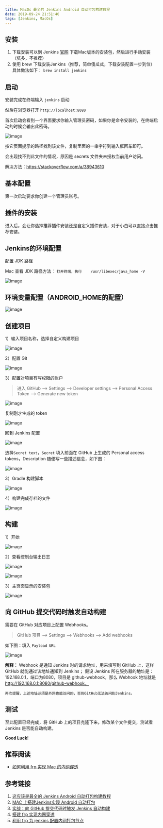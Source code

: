 ```yaml
---
title: MacOs 最全的 Jenkins Android 自动打包构建教程
date: 2019-09-24 21:51:40
tags: [Jenkins, MacOs]
---
```


## 安装

1. 下载安装可以到 Jenkins [官网](https://jenkins.io/zh/) 下载Mac版本的安装包，然后进行手动安装（坑多，不推荐）
2. 使用 brew 下载安装Jenkins（推荐，简单傻瓜式，下载安装配置一步到位）具体做法如下：
``brew install jenkins``

## 启动

安装完成在终端输入 ``jenkins`` 启动

然后在浏览器打开 ``http://localhost:8080``

首次启动会看到一个界面要求你输入管理员密码，如果你是命令安装的，在终端启动的时候会输出此密码。

![image](/images/2019/09/07.png)

按它页面提示的路径找到该文件，复制里面的一串字符到输入框回车即可。

会出现找不到此文件的情况，原因是 secrets 文件夹未授权当前用户访问。

解决方法：https://stackoverflow.com/a/38943610

## 基本配置

第一次启动要求你创建一个管理员账号。

## 插件的安装

进入后，会让你选择推荐插件安装还是自定义插件安装，对于小白可以直接点击推荐安装。

## Jenkins的环境配置

配置 JDK 路径

Mac 查看 JDK 路径方法：
``打开终端，执行    /usr/libexec/java_home -V``

![image](/images/2019/09/08.png)


## 环境变量配置（ANDROID_HOME的配置）

![image](/images/2019/09/09.png)

## 创建项目

1）输入项目名称，选择自定义构建项目

![image](/images/2019/09/10.png)

2）配置 Git

![image](/images/2019/09/11.png)

3）配置对项目有写权限的账户

> 进入 GitHub --> Settings --> Developer settings --> Personal Access Token --> Generate new token

![image](/images/2019/09/12.png)

复制刚才生成的 token

![image](/images/2019/09/13.png)

回到 Jenkins 配置

![image](/images/2019/09/14.png)

选择``Secret text``，``Secret`` 填入前面在 GitHub 上生成的 Personal access tokens，Description 随便写一些描述信息，如下图：

![image](/images/2019/09/15.png)

3）Gradle 构建脚本

![image](/images/2019/09/16.png)

4）构建完成存档的文件

![image](/images/2019/09/17.png)

## 构建

1）开始

![image](/images/2019/09/18.png)

2）查看控制台输出日志

![image](/images/2019/09/19.png)

![image](/images/2019/09/20.png)

3）主页面显示的安装包

![image](/images/2019/09/21.png)

## 向 GitHub 提交代码时触发自动构建

需要在 GitHub 对应项目上配置 Webhooks。

> GitHub 项目 --> Settings --> Webhooks --> Add webhooks

如下图：填入 ``Payload URL``

![image](/images/2019/09/22.png)

**解释：** Webhook 是通知 Jenkins 时的请求地址，用来填写到 GitHub 上，这样 GitHub 就能通过该地址通知到 Jenkins；
假设 Jenkins 所在服务器的地址是：192.168.0.1，端口为8080，项目是 github-webhook，那么 Webhook 地址就是 http://192.168.0.1:8080/github-webhook。

``再次提醒，上述地址必须是外网也能访问的，否则GitHub无法访问到Jenkins。``

## 测试

至此配置已经完成，将 GitHub 上的项目克隆下来，修改某个文件提交，测试看 Jenkins 是否能自动构建。

**Good Luck!**

## 推荐阅读

* [如何利用 frp 实现 Mac 的内网穿透](https://gojun.me/2019/09/23/jenkins-frp/)

## 参考链接

1. [这应该是最全的 Jenkins Android 自动打包构建教程](https://juejin.im/post/5b6a542b5188251a9e171bf2)
2. [MAC 上搭建Jenkins实现 Android 自动打包](https://blog.csdn.net/ATangSir/article/details/71699403)
3. [实战：向 GitHub 提交代码时触发 Jenkins 自动构建](https://blog.csdn.net/boling_cavalry/article/details/78943061)
4. [搭建 frp 实现内网穿透](https://blog.csdn.net/zengd0/article/details/79522253)
5. [利用 frp 为 jenkins 配置内网打包节点](https://alphagao.com/2018/05/05/config-native-package-node-for-jenkins-server/)
